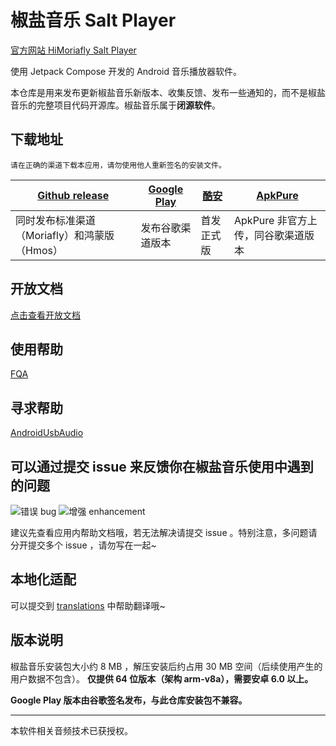 # 椒盐音乐 Salt Player

[官方网站 HiMoriafly Salt Player](moriafly.xyz/HiMoriafly/salt-player)

使用 Jetpack Compose 开发的 Android 音乐播放器软件。

本仓库是用来发布更新椒盐音乐新版本、收集反馈、发布一些通知的，而不是椒盐音乐的完整项目代码开源库。椒盐音乐属于<b>闭源软件</b>。

## 下载地址

`请在正确的渠道下载本应用，请勿使用他人重新签名的安装文件。`

|  [Github release](https://github.com/Moriafly/SaltPlayerSource/releases)   | [Google Play](https://play.google.com/store/apps/details?id=com.salt.music)  | [酷安](https://www.coolapk.com/apk/284064) | [ApkPure](https://apkpure.com/p/com.salt.music) |
| -- | -- | -- | -- |
| 同时发布标准渠道（Moriafly）和鸿蒙版（Hmos） | 发布谷歌渠道版本 | 首发正式版 | ApkPure 非官方上传，同谷歌渠道版本 |

## 开放文档

[点击查看开放文档](open/open.md)

## 使用帮助

[FQA](https://moriafly.xyz/HiMoriafly/docs/salt-player/FQA)

## 寻求帮助

[AndroidUsbAudio](https://github.com/Moriafly/AndroidUsbAudio)

## 可以通过提交 issue 来反馈你在椒盐音乐使用中遇到的问题

![错误 bug](https://img.shields.io/github/issues/Moriafly/SaltPlayerSource/错误%20bug?color=d73a4a&label=错误%20bug) ![增强 enhancement](https://img.shields.io/github/issues/Moriafly/SaltPlayerSource/增强%20enhancement?color=a2eeef&label=增强%20enhancement)

建议先查看应用内帮助文档哦，若无法解决请提交 issue 。特别注意，多问题请分开提交多个 issue ，请勿写在一起~

## 本地化适配

可以提交到 [translations](https://github.com/Moriafly/SaltPlayerSource/tree/main/translations) 中帮助翻译哦~

## 版本说明

椒盐音乐安装包大小约 8 MB ，解压安装后约占用 30 MB 空间（后续使用产生的用户数据不包含）。
**仅提供 64 位版本（架构 arm-v8a），需要安卓 6.0 以上。**

**Google Play 版本由谷歌签名发布，与此仓库安装包不兼容。**

___

本软件相关音频技术已获授权。